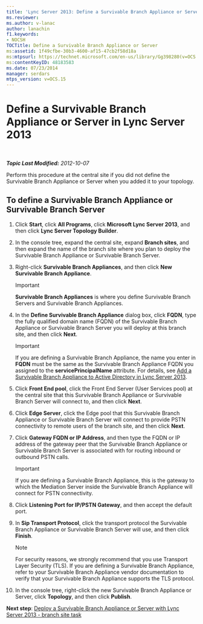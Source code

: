 ```yaml
---
title: 'Lync Server 2013: Define a Survivable Branch Appliance or Server'
ms.reviewer: 
ms.author: v-lanac
author: lanachin
f1.keywords:
- NOCSH
TOCTitle: Define a Survivable Branch Appliance or Server
ms:assetid: 1f49cfbe-30b3-4600-af15-47cb2f58d18a
ms:mtpsurl: https://technet.microsoft.com/en-us/library/Gg398280(v=OCS.15)
ms:contentKeyID: 48183583
ms.date: 07/23/2014
manager: serdars
mtps_version: v=OCS.15
---
```


<div data-xmlns="http://www.w3.org/1999/xhtml">

<div class="topic" data-xmlns="http://www.w3.org/1999/xhtml" data-msxsl="urn:schemas-microsoft-com:xslt" data-cs="http://msdn.microsoft.com/">

<div data-asp="https://msdn2.microsoft.com/asp">

# Define a Survivable Branch Appliance or Server in Lync Server 2013

</div>

<div id="mainSection">

<div id="mainBody">

<span> </span>

_**Topic Last Modified:** 2012-10-07_

Perform this procedure at the central site if you did not define the Survivable Branch Appliance or Server when you added it to your topology.

<div>

## To define a Survivable Branch Appliance or Survivable Branch Server

1.  Click **Start**, click **All Programs**, click **Microsoft Lync Server 2013**, and then click **Lync Server Topology Builder**.

2.  In the console tree, expand the central site, expand **Branch sites**, and then expand the name of the branch site where you plan to deploy the Survivable Branch Appliance or Survivable Branch Server.

3.  Right-click **Survivable Branch Appliances**, and then click **New Survivable Branch Appliance**.
    
    <div>
    

    > [!IMPORTANT]  
    > <STRONG>Survivable Branch Appliances</STRONG> is where you define Survivable Branch Servers and Survivable Branch Appliances.

    
    </div>

4.  In the **Define Survivable Branch Appliance** dialog box, click **FQDN**, type the fully qualified domain name (FQDN) of the Survivable Branch Appliance or Survivable Branch Server you will deploy at this branch site, and then click **Next**.
    
    <div>
    

    > [!IMPORTANT]  
    > If you are defining a Survivable Branch Appliance, the name you enter in <STRONG>FQDN</STRONG> must be the same as the Survivable Branch Appliance FQDN you assigned to the <STRONG>servicePrincipalName</STRONG> attribute. For details, see <A href="lync-server-2013-add-a-survivable-branch-appliance-to-active-directory.md">Add a Survivable Branch Appliance to Active Directory in Lync Server 2013</A>.

    
    </div>

5.  Click **Front End pool**, click the Front End Server (User Services pool) at the central site that this Survivable Branch Appliance or Survivable Branch Server will connect to, and then click **Next**.

6.  Click **Edge Server**, click the Edge pool that this Survivable Branch Appliance or Survivable Branch Server will connect to provide PSTN connectivity to remote users of the branch site, and then click **Next**.

7.  Click **Gateway FQDN or IP Address**, and then type the FQDN or IP address of the gateway peer that the Survivable Branch Appliance or Survivable Branch Server is associated with for routing inbound or outbound PSTN calls.
    
    <div>
    

    > [!IMPORTANT]  
    > If you are defining a Survivable Branch Appliance, this is the gateway to which the Mediation Server inside the Survivable Branch Appliance will connect for PSTN connectivity.

    
    </div>

8.  Click **Listening Port for IP/PSTN Gateway**, and then accept the default port.

9.  In **Sip Transport Protocol**, click the transport protocol the Survivable Branch Appliance or Survivable Branch Server will use, and then click **Finish**.
    
    <div>
    

    > [!NOTE]  
    > For security reasons, we strongly recommend that you use Transport Layer Security (TLS). If you are defining a Survivable Branch Appliance, refer to your Survivable Branch Appliance vendor documentation to verify that your Survivable Branch Appliance supports the TLS protocol.

    
    </div>

10. In the console tree, right-click the new Survivable Branch Appliance or Server, click **Topology**, and then click **Publish**.

**Next step**: [Deploy a Survivable Branch Appliance or Server with Lync Server 2013 - branch site task](lync-server-2013-deploy-a-survivable-branch-appliance-or-server-branch-site-task.md)

</div>

</div>

<span> </span>

</div>

</div>

</div>

